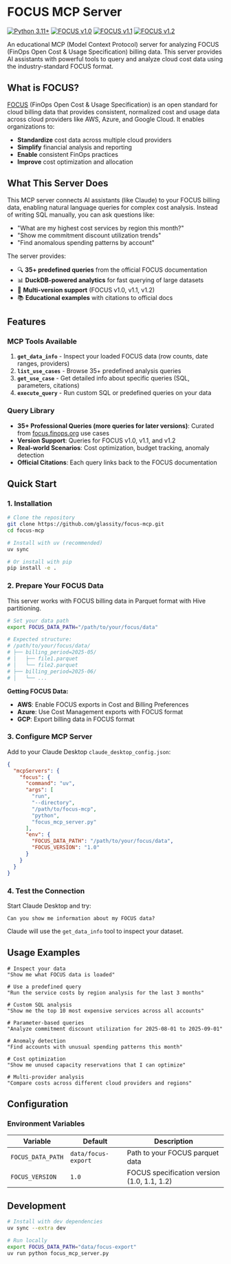 # FOCUS MCP Server

[![Python 3.11+](https://img.shields.io/badge/python-3.11+-blue.svg)](https://www.python.org/downloads/)
[![FOCUS v1.0](https://img.shields.io/badge/FOCUS%20v1.0-37%20queries-blue.svg)](https://focus.finops.org/)
[![FOCUS v1.1](https://img.shields.io/badge/FOCUS%20v1.1-41%20queries-green.svg)](https://focus.finops.org/)
[![FOCUS v1.2](https://img.shields.io/badge/FOCUS%20v1.2-53%20queries-orange.svg)](https://focus.finops.org/)

An educational MCP (Model Context Protocol) server for analyzing FOCUS (FinOps Open Cost & Usage Specification) billing data. This server provides AI assistants with powerful tools to query and analyze cloud cost data using the industry-standard FOCUS format.

## What is FOCUS?

[FOCUS](https://focus.finops.org/) (FinOps Open Cost & Usage Specification) is an open standard for cloud billing data that provides consistent, normalized cost and usage data across cloud providers like AWS, Azure, and Google Cloud. It enables organizations to:

- **Standardize** cost data across multiple cloud providers
- **Simplify** financial analysis and reporting
- **Enable** consistent FinOps practices
- **Improve** cost optimization and allocation

## What This Server Does

This MCP server connects AI assistants (like Claude) to your FOCUS billing data, enabling natural language queries for complex cost analysis. Instead of writing SQL manually, you can ask questions like:

- "What are my highest cost services by region this month?"
- "Show me commitment discount utilization trends"
- "Find anomalous spending patterns by account"

The server provides:

- 🔍 **35+ predefined queries** from the official FOCUS documentation
- 📊 **DuckDB-powered analytics** for fast querying of large datasets
- 🔄 **Multi-version support** (FOCUS v1.0, v1.1, v1.2)
- 📚 **Educational examples** with citations to official docs

## Features

### MCP Tools Available

1. **`get_data_info`** - Inspect your loaded FOCUS data (row counts, date ranges, providers)
2. **`list_use_cases`** - Browse 35+ predefined analysis queries
3. **`get_use_case`** - Get detailed info about specific queries (SQL, parameters, citations)
4. **`execute_query`** - Run custom SQL or predefined queries on your data

### Query Library

- **35+ Professional Queries (more queries for later versions)**: Curated from [focus.finops.org](https://focus.finops.org/) use cases
- **Version Support**: Queries for FOCUS v1.0, v1.1, and v1.2
- **Real-world Scenarios**: Cost optimization, budget tracking, anomaly detection
- **Official Citations**: Each query links back to the FOCUS documentation

## Quick Start

### 1. Installation

```bash
# Clone the repository
git clone https://github.com/glassity/focus-mcp.git
cd focus-mcp

# Install with uv (recommended)
uv sync

# Or install with pip
pip install -e .
```

### 2. Prepare Your FOCUS Data

This server works with FOCUS billing data in Parquet format with Hive partitioning.

```bash
# Set your data path
export FOCUS_DATA_PATH="/path/to/your/focus/data"

# Expected structure:
# /path/to/your/focus/data/
# ├── billing_period=2025-05/
# │   ├── file1.parquet
# │   └── file2.parquet
# ├── billing_period=2025-06/
# │   └── ...
```

**Getting FOCUS Data:**

- **AWS**: Enable FOCUS exports in Cost and Billing Preferences
- **Azure**: Use Cost Management exports with FOCUS format
- **GCP**: Export billing data in FOCUS format

### 3. Configure MCP Server

Add to your Claude Desktop `claude_desktop_config.json`:

```json
{
  "mcpServers": {
    "focus": {
      "command": "uv",
      "args": [
        "run",
        "--directory",
        "/path/to/focus-mcp",
        "python",
        "focus_mcp_server.py"
      ],
      "env": {
        "FOCUS_DATA_PATH": "/path/to/your/focus/data",
        "FOCUS_VERSION": "1.0"
      }
    }
  }
}
```

### 4. Test the Connection

Start Claude Desktop and try:

```
Can you show me information about my FOCUS data?
```

Claude will use the `get_data_info` tool to inspect your dataset.

## Usage Examples

```
# Inspect your data
"Show me what FOCUS data is loaded"

# Use a predefined query
"Run the service costs by region analysis for the last 3 months"

# Custom SQL analysis
"Show me the top 10 most expensive services across all accounts"

# Parameter-based queries
"Analyze commitment discount utilization for 2025-08-01 to 2025-09-01"

# Anomaly detection
"Find accounts with unusual spending patterns this month"

# Cost optimization
"Show me unused capacity reservations that I can optimize"

# Multi-provider analysis
"Compare costs across different cloud providers and regions"
```

## Configuration

### Environment Variables

| Variable          | Default             | Description                                 |
| ----------------- | ------------------- | ------------------------------------------- |
| `FOCUS_DATA_PATH` | `data/focus-export` | Path to your FOCUS parquet data             |
| `FOCUS_VERSION`   | `1.0`               | FOCUS specification version (1.0, 1.1, 1.2) |

## Development

```bash
# Install with dev dependencies
uv sync --extra dev

# Run locally
export FOCUS_DATA_PATH="data/focus-export"
uv run python focus_mcp_server.py
```
